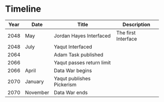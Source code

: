 # Timeline

| Year | Date     | Title                     | Description         |
|------|----------|---------------------------|---------------------|
| 2048 | May      | Jordan Hayes Interfaced   | The first Interface |
| 2048 | July     | Yaqut Interfaced          |                     |
| 2064 |          | Adam Task published       |                     |
| 2066 |          | Yaqut passes return limit |                     |
| 2066 | April    | Data War begins           |                     |
| 2070 | January  | Yaqut publishes Pickerism |                     |
| 2070 | November | Data War ends             |                     |



